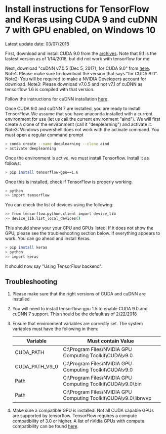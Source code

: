 # Install instructions for TensorFlow and Keras using CUDA 9 and cuDNN 7 with GPU enabled, on Windows 10

Latest update date: 03/07/2018

First, download and install CUDA 9.0 from the [archives](https://developer.nvidia.com/cuda-toolkit-archive). Note that 9.1 is the lastest version as of 1/14/2018, but did not work with tensorflow for me.

Next, download "cuDNN v7.0.5 (Dec 5, 2017), for CUDA 9.0" from [here](https://developer.nvidia.com/rdp/cudnn-download).   Note1: Please make sure to download the version that says "for CUDA 9.0".   Note2: You will be required to make a NVIDIA Developers account for download.  Note3: Please download v7.0.5 and not v7.1 of cuDNN as tensorflow 1.6 is compiled with that version.

Follow the instructions for cuDNN installation [here](http://docs.nvidia.com/deeplearning/sdk/cudnn-install/index.html#installwindows).

Once CUDA 9.0 and cuDNN 7 are installed, you are ready to install TensorFlow. We assume that you have anaconda installed with a current environment for use (let us call the current environment "aind"). We will first create a clone of the environment (call it "deeplearning") and activate it. Note3: Windows powershell does not work with the activate command. You must open a regular command prompt

```sh
> conda create --name deeplearning --clone aind
> activate deeplearning
```

Once the environment is active, we must install Tensorflow. Install it as follows:
```sh
> pip install tensorflow-gpu==1.6
```

Once this is installed, check if TensorFlow is properly working.
```sh
> python
>> import tensorflow
```

You can check the list of devices using the following:

```sh
>> from tensorflow.python.client import device_lib
>> device_lib.list_local_devices()
```

This should show your your CPU and GPUs listed. If it does not show the GPU, please see the troubleshooting section below. If everything appears to work. You can go ahead and install Keras.
```sh
> pip install keras
> python
>> import keras
```
It should now say "Using TensorFlow backend".



## Troubleshooting
1. Please make sure that the right versions of CUDA and cuDNN are installed
2. You will need to install tensorflow-gpu 1.5 to enable CUDA 9.0 and cuDNN 7 support. This should be the default as of 2/22/2018
3. Ensure that environment variables are correctly set. The system variables must have the following in them:

    | Variable | Must contain Value|
    | --- | --- |
    |CUDA_PATH| C:\Program Files\NVIDIA GPU Computing Toolkit\CUDA\v9.0 |
    |CUDA_PATH_V9_0 | C:\Program Files\NVIDIA GPU Computing Toolkit\CUDA\v9.0|
    | Path | C:\Program Files\NVIDIA GPU Computing Toolkit\CUDA\v9.0\bin |
    |Path | C:\Program Files\NVIDIA GPU Computing Toolkit\CUDA\v9.0\libnvvp|
4. Make sure a compatible GPU is installed. Not all CUDA capable GPUs are supported by tensorflow. TensorFlow requires a compute compatibility of 3.0 or higher. A list of nVidia GPUs with compute compatibility can be found [here](https://developer.nvidia.com/cuda-gpus/).
